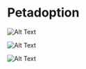 # Petadoption

![Alt Text](https://media.giphy.com/media/vFKqnCdLPNOKc/giphy.gif)

![Alt Text](https://s4.uupload.ir/files/rec_0001_00237_qiu2.jpg)

![Alt Text](https://s4.uupload.ir/files/rec_0001_00256_z88u.jpg)



